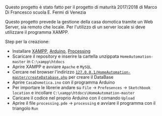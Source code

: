 Questo progetto è stato fatto per il progetto di maturità 2017/2018 di Marco Di Francesco scuola E. Fermi di Venezia

Questo progetto prevede la gestione della casa domotica tramite un Web Server, sia remoto che locale.
Per l'utilizzo di un server locale si deve utilizzare il programma XAMPP.

Step per la creazione:
* Installare [XAMPP](https://www.apachefriends.org/download.html), [Arduino](https://www.arduino.cc/en/Main/Software), [Processing](https://processing.org/download)
* Scaricare il repository e inserire la cartella unzippata `HomeAutomation-master` in `C:\xampp\htdocs`
* Aprire XAMPP e avviare `Apache` e `MySQL`
* Cercare nel browser l'indirizzo [`127.0.0.1/HomeAutomation-master/createDatabase.php`](http://127.0.0.1/HomeAutomation-master/createDatabase.php/) per creare il DataBase
* Aprire `CasaDomotica.ino` con il programma Arduino
* Per importare le librerie andare su `File` →  `Prefesences` → `Sketchbook location` e incollare `C:\xampp\htdocs\HomeAutomation-master`
* Caricare il codice nel proprio Arduino con il comando `Upload`
* Aprire il file `processing.pde` → `processing` e avviare il programma con il triangolo `Run`
